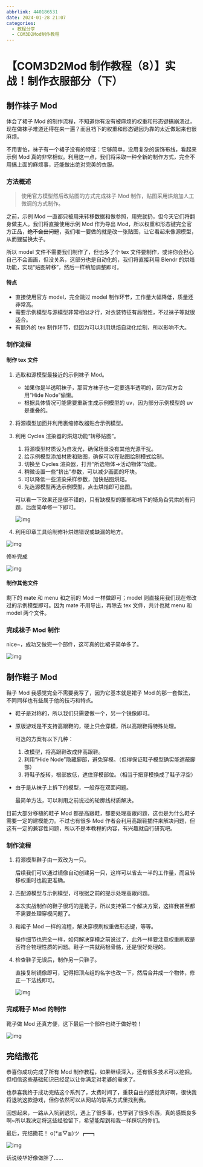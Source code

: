 ```yaml
---
abbrlink: 440186531
date: 2024-01-28 21:07
categories:
  - 教程分享
  - COM3D2Mod制作教程
---
```


# 【COM3D2Mod 制作教程（8）】实战！制作衣服部分（下）

## 制作袜子 Mod

体会了裙子 Mod 的制作流程，不知道你有没有被麻烦的权重和形态键搞崩溃过，现在做袜子难道还得在来一遍？而且裆下的权重和形态键因为靠的太近做起来也很麻烦。

不用害怕，袜子有一个裙子没有的特征：它够简单，没用复杂的装饰布线，看起来示例 Mod 真的非常相似。利用这一点，我们将采取一种全新的制作方式，完全不用搞上面的麻烦事，还能做出绝对完美的衣服。

### 方法概述

> 使用官方模型然后改贴图的方式完成袜子 Mod 制作，贴图采用烘焙加人工微调的方式制作。

之前，示例 Mod 一直都只被用来转移数据和做参照，用完就扔，但今天它们将翻身做主人。我们将直接使用示例 Mod 作为导出 Mod，所以权重和形态键完全官方正品，~~绝不会出问题~~，我们唯一要做的就是改一张贴图，让它看起来像源模型，从而狸猫换太子。

所以 model 文件不需要我们制作了，但也多了个 tex 文件要制作，或许你会担心自己不会画画，但没关系，这部分也是自动化的，我们将直接利用 Blendr 的烘焙功能，实现“贴图转移”，然后一样稍加调整即可。

#### 特点

- 直接使用官方 model，完全跳过 model 制作环节，工作量大幅降低，质量还非常高。
- 需要示例模型与源模型非常相似才行，对衣装特征有局限性，不过袜子等就很适合。
- 有额外的 tex 制作环节，但因为可以利用烘焙自动化绘制，所以影响不大。

### 制作流程

#### 制作 tex 文件

1. 选取和源模型最接近的示例袜子 Mod。

   - 如果你是半透明袜子，那官方袜子也一定要选半透明的，因为官方会用“Hide Node”偷懒。
   - 根据具体情况可能需要重新生成示例模型的 uv，因为部分示例模型的 uv 是重叠的。

2. 将源模型加面并利用裹缩修改器贴合示例模型。

3. 利用 Cycles 渲染器的烘焙功能“转移贴图”。

   1. 将源模型材质设为自发光，确保场景没有其他光源干扰。
   2. 给示例模型添加材质和贴图，确保可以在贴图绘制模式绘制。
   3. 切换至 Cycles 渲染器，打开“所选物体->活动物体”功能。
   4. 稍微设置一些“挤出”参数，可以减少画面的坏块。
   5. 可以降低一些渲染采样参数，加快贴图烘焙。
   6. 先选源模型再选示例模型，点击烘焙即可出图。

   可以看一下效果还是很不错的，只有缺模型的脚部和裆下的犄角旮旯烘的有问题，后面简单修一下即可。

   ![img](../../../assets/images/2454431-20240128180134284-205623999.jpg)

4. 利用印章工具绘制修补烘焙错误或缺漏的地方。

![img](../../../assets/images/2454431-20240128180951129-1160719241.jpg)

修补完成

![img](../../../assets/images/2454431-20240128182034906-1725762272.jpg)

#### 制作其他文件

剩下的 mate 和 menu 和之前的 Mod 一样做即可；model 则直接用我们现在修改过的示例模型即可。因为 mate 不用导出，再除去 tex 文件，共计也就 menu 和 model 两个文件。

### 完成袜子 Mod 制作

nice~，成功又做完一个部件，这可真的比裙子简单多了。

![img](../../../assets/images/2454431-20240128184626079-974063066.jpg)

## 制作鞋子 Mod

鞋子 Mod 我感觉完全不需要我写了，因为它基本就是裙子 Mod 的那一套做法，不同同样也有些属于他的技巧和特点。

- 鞋子是对称的，所以我们只需要做一个，另一个镜像即可。
- 原版游戏是不支持高跟鞋的，硬上只会穿模，所以高跟鞋得特殊处理。

  可选的方案有以下几种：

  1. 改模型，将高跟鞋改成非高跟鞋。
  2. 利用“Hide Node”隐藏脚部，避免穿模。（但得保证鞋子模型确实能遮蔽脚部）
  3. 将鞋子旋转，根部放低，遮住穿模部位。（相当于把穿模换成了鞋子浮空）

- 由于是从袜子上拆下的模型，一般存在双面问题。

  最简单方法，可以利用之前说过的轮廓线材质解决。

目前大部分移植的鞋子 Mod 都是高跟鞋，都要处理高跟问题，这也是为什么鞋子需要一定的建模能力。不过也有很多 Mod 作者会利用高跟鞋插件来解决问题，但这有一定的兼容性问题，所以不是本教程的内容，有兴趣就自行研究吧。

### 制作流程

1. 将源模型鞋子由一双改为一只。

   后续我们可以通过镜像自动创建另一只，这样可以省去一半的工作量，而且转移权重时也能更准确。

2. 匹配源模型与示例模型，可根据之前的提示处理高跟问题。

   本次实战制作的鞋子很巧的是靴子，所以支持第二个解决方案，这样我甚至都不需要处理穿模问题了。

3. 和裙子 Mod 一样的流程，解决穿模刷权重做形态键，等等。

   操作细节也完全一样，如何解决穿模之前说过了，此外一样要注意权重刷取是否符合物理性质的问题。鞋子一共就两根骨骼，还是很好处理的。

4. 检查鞋子无误后，制作另一只鞋子。

   直接复制镜像即可，记得把顶点组的名字也改一下，然后合并成一个物体，修正一下法线即可。

   ![img](../../../assets/images/2454431-20240128202228842-259936890.jpg)

### 完成鞋子 Mod 的制作

靴子做 Mod 还真方便，这下最后一个部件也终于做好啦！

![img](../../../assets/images/2454431-20240128202710938-1996549408.jpg)

## 完结撒花

恭喜你成功完成了所有 Mod 制作教程，如果继续深入，还有很多技术可以挖掘，但相信这些基础知识已经足以让你满足对老婆的需求了。

也恭喜我终于成功完结这个系列了，太费时间了，重获自由的感觉真好啊，很快我将退坑这款游戏，但你依然可以从网站的联系方式里找到我。

回想起来，一路从入坑到退坑，遇上了很多事，也学到了很多东西，真的感慨良多啊~所以我决定将这些经验留下，希望能帮到和我一样踩坑的你们。

最后，完结撒花！ o(\*≧▽≦)ツ ┏━┓

![img](../../../assets/images/2454431-20240128204355302-1441202585.jpg)

话说绫华好像做胖了......
